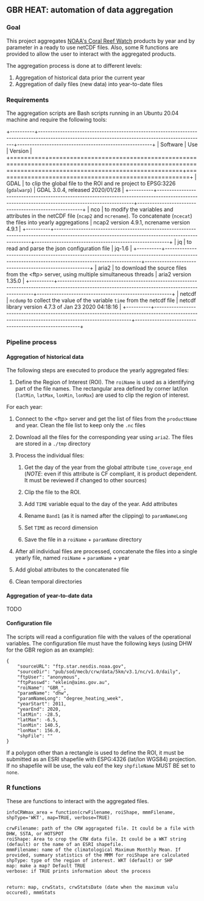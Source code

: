 ## GBR HEAT: automation of data aggregation

### Goal

This project aggregates [NOAA's Coral Reef Watch](https://coralreefwatch.noaa.gov/) products by year and by parameter in a ready to use netCDF files. Also, some R functions are provided to allow the user to interact with the aggregated products.

The aggregation process is done at to different levels:

1.  Aggregation of historical data prior the current year
2.  Aggregation of daily files (new data) into year-to-date files

### Requirements

The aggregation scripts are Bash scripts running in an Ubuntu 20.04 machine and require the following tools:

+----------+--------------------------------------------------------------------------------------------------------------------------------------------------+-------------------------------------------------------+ \| Software \| Use \| Version \| +==========+==================================================================================================================================================+=======================================================+ \| GDAL \| to clip the global file to the ROI and re project to EPSG:3226 (`gdalwarp`) \| GDAL 3.0.4, released 2020/01/28 \| +----------+--------------------------------------------------------------------------------------------------------------------------------------------------+-------------------------------------------------------+ \| nco \| to modify the variables and attributes in the netCDF file (`ncap2` and `ncrename`). To concatenate (`ncecat`) the files into yearly aggregations \| ncap2 version 4.9.1, ncrename version 4.9.1 \| +----------+--------------------------------------------------------------------------------------------------------------------------------------------------+-------------------------------------------------------+ \| jq \| to read and parse the json configuration file \| jq-1.6 \| +----------+--------------------------------------------------------------------------------------------------------------------------------------------------+-------------------------------------------------------+ \| aria2 \| to download the source files from the \<ftp\> server, using multiple simultaneous threads \| aria2 version 1.35.0 \| +----------+--------------------------------------------------------------------------------------------------------------------------------------------------+-------------------------------------------------------+ \| netcdf \| `ncdump` to collect the value of the variable `time` from the netcdf file \| netcdf library version 4.7.3 of Jan 23 2020 04:18:16 \| +----------+--------------------------------------------------------------------------------------------------------------------------------------------------+-------------------------------------------------------+

### Pipeline process

#### Aggregation of historical data

The following steps are executed to produce the yearly aggregated files:

1.  Define the Region of Interest (ROI). The `roiName` is used as a identifying part of the file names. The rectangular area defined by corner lat/lon (`latMin`, `latMax`, `lonMin`, `lonMax`) are used to clip the region of interest.

For each year:

1.  Connect to the \<ftp\> server and get the list of files from the `productName` and year. Clean the file list to keep only the `.nc` files

2.  Download all the files for the corresponding year using `aria2`. The files are stored in a `./tmp` directory

3.  Process the individual files:

    1.  Get the day of the year from the global attribute `time_coverage_end` (*NOTE*: even if this attribute is CF compliant, it is product dependent. It must be reviewed if changed to other sources)

    2.  Clip the file to the ROI.

    3.  Add `TIME` variable equal to the day of the year. Add attributes

    4.  Rename `Band1` (as it is named after the clipping) to `paramNameLong`

    5.  Set `TIME` as record dimension

    6.  Save the file in a `roiName` + `paramName` directory

4.  After all individual files are processed, concatenate the files into a single yearly file, named `roiName` + `paramName` + year

5.  Add global attributes to the concatenated file

6.  Clean temporal directories

#### Aggregation of year-to-date data

TODO

#### Configuration file

The scripts will read a configuration file with the values of the operational variables. The configuration file must have the following keys (using DHW for the GBR region as an example):

    {
        "sourceURL": "ftp.star.nesdis.noaa.gov",
        "sourceDir": "pub/sod/mecb/crw/data/5km/v3.1/nc/v1.0/daily",
        "ftpUser": "anonymous",
        "ftpPasswd": "eklein@aims.gov.au",
        "roiName": "GBR_",
        "paramName": "dhw",
        "paramNameLong": "degree_heating_week",
        "yearStart": 2011,
        "yearEnd": 2020,
        "latMin": -28.5,
        "latMax": -6.5, 
        "lonMin": 140.5,
        "lonMax": 156.0,
        "shpFile": ""
    }

If a polygon other than a rectangle is used to define the ROI, it must be submitted as an ESRI shapefile with ESPG:4326 (lat/lon WGS84) projection. If no shapefile will be use, the valu eof the key `shpfileName` MUST BE set to `none`.

### R functions

These are functions to interact with the aggregated files.

    infoCRWmax_area = function(crwFilename, roiShape, mmmFilename, shpType='WKT', map=TRUE, verbose=TRUE)

    crwFilename: path of the CRW aggragated file. It could be a file with DHW, SSTA, or HOTSPOT
    roiShape: Area to crop the CRW data file. It could be a WKT string (default) or the name of an ESRI shapefile.
    mmmFilename: name of the climatological Maximum Monthly Mean. If provided, summary statistics of the MMM for roiShape are calculated
    shpType: type of the region of interest. WKT (default) or SHP
    map: make a map? Default TRUE
    verbose: if TRUE prints information about the process


    return: map, crwStats, crwStatsDate (date when the maximum valu occured), mmmStats
